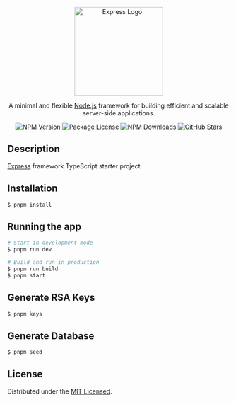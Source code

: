 <p align="center">
  <a href="https://expressjs.com/" target="blank"><img src="https://upload.wikimedia.org/wikipedia/commons/6/64/Expressjs.png" width="200" alt="Express Logo" /></a>
</p>

<p align="center">
  A minimal and flexible <a href="http://nodejs.org" target="_blank">Node.js</a> framework for building efficient and scalable server-side applications.
</p>

<p align="center">
  <a href="https://www.npmjs.com/package/express" target="_blank"><img src="https://img.shields.io/npm/v/express.svg" alt="NPM Version" /></a>
  <a href="https://www.npmjs.com/package/express" target="_blank"><img src="https://img.shields.io/npm/l/express.svg" alt="Package License" /></a>
  <a href="https://www.npmjs.com/package/express" target="_blank"><img src="https://img.shields.io/npm/dm/express.svg" alt="NPM Downloads" /></a>
  <a href="https://github.com/expressjs/express" target="_blank"><img src="https://img.shields.io/github/stars/expressjs/express?style=social" alt="GitHub Stars" /></a>
</p>

## Description

[Express](https://github.com/expressjs/express) framework TypeScript starter project.

## Installation

```bash
$ pnpm install
```

## Running the app

```bash
# Start in development mode
$ pnpm run dev

# Build and run in production
$ pnpm run build
$ pnpm start
```

## Generate RSA Keys

```bash
$ pnpm keys
```

## Generate Database

```bash
$ pnpm seed
```

## License

Distributed under the [MIT Licensed](LICENSE).
